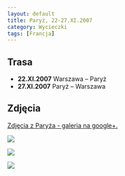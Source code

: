```yaml
---
layout: default
title: Paryż, 22-27.XI.2007
category: Wycieczki
tags: [Francja]
---
```


Trasa
-----

* **22.XI.2007** Warszawa – Paryż
* **27.XI.2007** Paryż – Warszawa

Zdjęcia
-------

[Zdjęcia z Paryża - galeria na google+.](https://plus.google.com/photos/+TomekKobyli%C5%84ski/albums/5137293778531903201?banner=pwa&sort=1)

![](https://cloud.githubusercontent.com/assets/1532732/3011976/752d529a-df33-11e3-8579-954311b4593c.JPG)

![](https://cloud.githubusercontent.com/assets/1532732/3011978/77179ffc-df33-11e3-8c00-199318dd0eba.JPG)

![](https://cloud.githubusercontent.com/assets/1532732/3011977/760812d6-df33-11e3-818f-f346dd322079.JPG)
